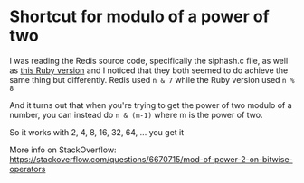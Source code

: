 # Shortcut for modulo of a power of two

I was reading the Redis source code, specifically the siphash.c file, as well
as [this Ruby
version](https://github.com/emboss/siphash-ruby/blob/master/lib/siphash.rb#L25)
and I noticed that they both seemed to do achieve the same thing but
differently. Redis used `n & 7` while the Ruby version used `n % 8`

And it turns out that when you're trying to get the power of two modulo of a
number, you can instead do `n & (m-1)` where m is the power of two.

So it works with 2, 4, 8, 16, 32, 64, ... you get it

More info on StackOverflow: https://stackoverflow.com/questions/6670715/mod-of-power-2-on-bitwise-operators

